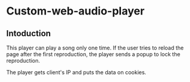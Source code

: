 # Custom-web-audio-player

## Intoduction

This player can play a song only one time. If the user tries to reload the page after the first reproduction, the player sends a popup to lock the reproduction.

The player gets client's IP and puts the data on cookies.